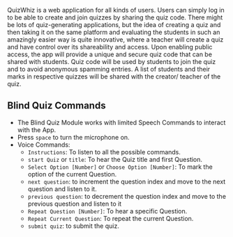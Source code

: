 QuizWhiz is a web application for all kinds of users. Users can simply log in to be able to create and join quizzes by sharing the quiz code. There might be lots of quiz-generating applications, but the idea of creating a quiz and then taking it on the same platform and evaluating the students in such an amazingly easier way is quite innovative, where a teacher will create a quiz and have control over its shareability and access. Upon enabling public access, the app will provide a unique and secure quiz code that can be shared with students. Quiz code will be used by students to join the quiz and to avoid anonymous spamming entries. A list of students and their marks in respective quizzes will be shared with the creator/ teacher of the quiz.

## Blind Quiz Commands

- The Blind Quiz Module works with limited Speech Commands to interact with the App.
- Press `space` to turn the microphone on.
- Voice Commands:
  - `Instructions`: To listen to all the possible commands.
  - `start Quiz` or `title`: To hear the Quiz title and first Question.
  - `Select Option [Number]` or `Choose Option [Number]`: To mark the option of the current Question.
  - `next question`: to increment the question index and move to the next question and listen to it.
  - `previous question`: to decrement the question index and move to the previous question and listen to it
  - `Repeat Question [Number]`: To hear a specific Question.
  - `Repeat Current Question`: To repeat the current Question.
  - `submit quiz`: to submit the quiz.
